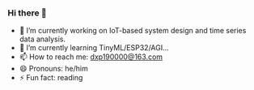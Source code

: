 ### Hi there 👋

<!--
**XiaopingDeng/XiaopingDeng** is a ✨ _special_ ✨ repository because its `README.md` (this file) appears on your GitHub profile.

Here are some ideas to get you started:
-->

- 🔭 I’m currently working on IoT-based system design and time series data analysis.
- 🌱 I’m currently learning TinyML/ESP32/AGI...
- 📫 How to reach me: dxp190000@163.com
- 😄 Pronouns: he/him
- ⚡ Fun fact: reading

